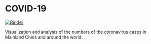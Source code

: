 # COVID-19

[![Binder](https://mybinder.org/badge_logo.svg)](https://mybinder.org/v2/gh/Physicist91/covid19/master)

Visualization and analysis of the numbers of the coronavirus cases in Mainland China and around the world.
